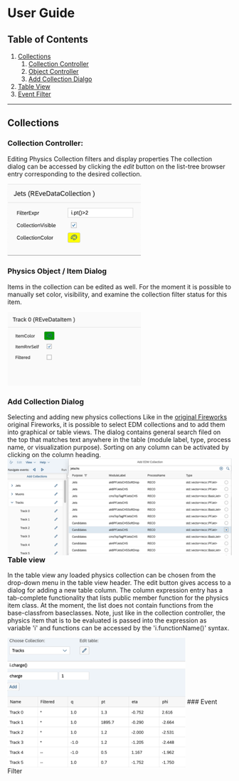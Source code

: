# User Guide

## Table of Contents
1. [Collections](#collections)
    1. [Collection Controller](#collection-controller)
    2. [Object Controller](#example3)
    2. [Add Collection Dialgo](#example3)
3. [Table View](#table-view)
4. [Event Filter](#fourth-examplehttpwwwfourthexamplecom)

---

## Collections
### Collection Controller:

Editing Physics Collection filters and display properties
The collection dialog can be accessed by clicking the *edit* button on the list-tree browser entry corresponding to the desired collection.

<img src="edit-collection.png" width="300">

### Physics Object / Item Dialog

Items in the collection can be edited as well. For the moment it is possible to manually set color, visibility, and examine the collection filter status for this item.

<img src="edit-item.png" width="300">



### Add Collection Dialog 
Selecting and adding new physics collections
Like in the [original Fireworks](https://twiki.cern.ch/twiki/bin/view/CMSPublic/WorkBookFireworks) original Fireworks, it is possible to select EDM collections and to add them into graphical or table views. The dialog contains general search filed on the top that matches text anywhere in the table (module label, type, process name, or visualization purpose). Sorting on any column can be activated by clicking on the column heading.<img src="add-collection.png" align="left">


### Table view

In the table view any loaded physics collection can be chosen from the drop-down menu in the table view header. The edit button gives access to a dialog for adding a new table column. The column expression entry has a tab-complete functionality that lists public member function for the physics item class. At the moment, the list does not contain functions from the base-classfrom baseclasses.  Note, just like in the collection controller, the physics item that is to be evaluated is passed into the expression as variable 'i' and functions can be accessed by the 'i.functionName()' syntax.

<img src="edit-table.png" width="400" align="center">
### Event Filter
